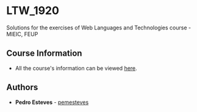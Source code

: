 # LTW_1920

Solutions for the exercises of Web Languages and Technologies course - MIEIC, FEUP

## Course Information

* All the course's information can be viewed [here](https://sigarra.up.pt/feup/en/ucurr_geral.ficha_uc_view?pv_ocorrencia_id=436447).

## Authors

* **Pedro Esteves** - [pemesteves](https://github.com/pemesteves) 
